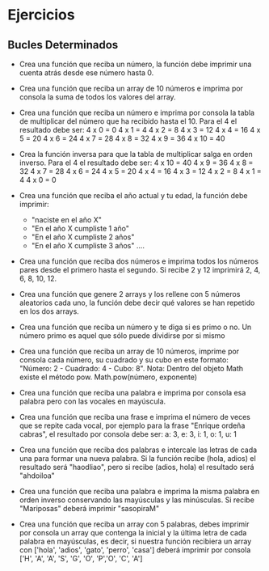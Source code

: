 # Ejercicios

## Bucles Determinados

- Crea una función que reciba un número, la función debe imprimir una cuenta atrás desde ese número hasta 0\.  

- Crea una función que reciba un array de 10 números e imprima por consola la suma de todos los valores del array.  

- Crea una función que reciba un número e imprima por consola la tabla de multiplicar del número que ha recibido hasta el 10\. Para el 4 el resultado debe ser:
  4 x 0 \= 0 4 x 1 \= 4 4 x 2 \= 8 4 x 3 \= 12 4 x 4 \= 16 4 x 5 \= 20 4 x 6 \= 24 4 x 7 \= 28 4 x 8 \= 32 4 x 9 \= 36 4 x 10 \= 40  

- Crea la función inversa para que la tabla de multiplicar salga en orden inverso. Para el 4 el resultado debe ser:
  4 x 10 \= 40 4 x 9 \= 36 4 x 8 \= 32 4 x 7 \= 28 4 x 6 \= 24 4 x 5 \= 20 4 x 4 \= 16 4 x 3 \= 12 4 x 2 \= 8 4 x 1 \= 4 4 x 0 \= 0  

- Crea una función que reciba el año actual y tu edad, la función debe imprimir:

  - "naciste en el año X"
  - "En el año X cumpliste 1 año"
  - "En el año X cumpliste 2 años"
  - "En el año X cumpliste 3 años" ....

- Crea una función que reciba dos números e imprima todos los números pares desde el primero hasta el segundo. Si recibe 2 y 12 imprimirá 2, 4, 6, 8, 10, 12\.  

- Crea una función que genere 2 arrays y los rellene con 5 números aleatorios cada uno, la función debe decir qué valores se han repetido en los dos arrays.  

- Crea una función que reciba un número y te diga si es primo o no. Un número primo es aquel que sólo puede dividirse por si mismo  

- Crea una función que reciba un array de 10 números, imprime por consola cada número, su cuadrado y su cubo en este formato: "Número: 2 \- Cuadrado: 4 \- Cubo: 8". Nota: Dentro del objeto Math existe el método pow. Math.pow(número, exponente)  

- Crea una función que reciba una palabra e imprima por consola esa palabra pero con las vocales en mayúscula.  

- Crea una función que reciba una frase e imprima el número de veces que se repite cada vocal, por ejemplo para la frase "Enrique ordeña cabras", el resultado por consola debe ser: a: 3, e: 3, i: 1, o: 1, u: 1  

- Crea una función que reciba dos palabras e intercale las letras de cada una para formar una nueva palabra. Si la función recibe (hola, adios) el resultado será "haodliao", pero si recibe (adios, hola) el resultado será "ahdoiloa"  

- Crea una función que reciba una palabra e imprima la misma palabra en orden inverso conservando las mayúsculas y las minúsculas. Si recibe "Mariposas" deberá imprimir "sasopiraM"

- Crea una función que reciba un array con 5 palabras, debes imprimir por consola un array que contenga la inicial y la última letra de cada palabra en mayúsculas, es decir, si nuestra función recibiera un array con \['hola', 'adios', 'gato', 'perro', 'casa'\] deberá imprimir por consola \['H', 'A', 'A', 'S', 'G', 'O', 'P','O', 'C', 'A'\]
